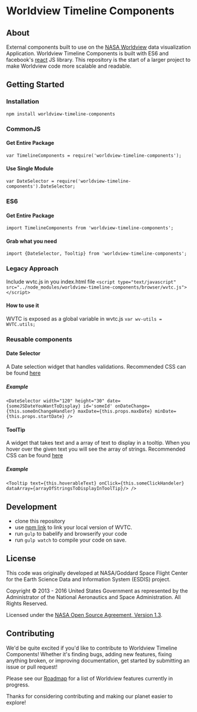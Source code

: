 # Worldview Timeline Components

## About

External components built to use on the [NASA Worldview](worldview.earthdata.nasa.gov) data visualization Application. Worldview Timeline Components is built with ES6 and facebook's [react](https://github.com/facebook/react/) JS library. This repository is the start of a larger project to make Worldview code more scalable and readable.

## Getting Started

### Installation

`npm install worldview-timeline-components`

### CommonJS

#### Get Entire Package
`var TimelineComponents = require('worldview-timeline-components');`
#### Use Single Module
`var DateSelector = require('worldview-timeline-components').DateSelector;`

### ES6

#### Get Entire Package
`import TimelineComponents from 'worldview-timeline-components';`

#### Grab what you need
`import {DateSelector, Tooltip} from 'worldview-timeline-components';`

### Legacy Approach

Include wvtc.js in you index.html file
`<script type="text/javascript" src="../node_modules/worldview-timeline-components/browser/wvtc.js"></script>`

#### How to use it

WVTC is exposed as a global variable in wvtc.js
`var wv-utils = WVTC.utils;`

### Reusable components
#### Date Selector

A Date selection widget that handles validations. Recommended CSS can be found [here](https://github.com/nasa-gibs/worldview/blob/animation-gif-react/web/css/wv.dateselector.css)

##### Example
`<DateSelector
	width="120"
	height="30"
	date={someJSDateYouWantToDisplay}
	id='someId'
	onDateChange={this.someOnChangeHandler}
	maxDate={this.props.maxDate}
	minDate={this.props.startDate}
/>`

#### ToolTip

A widget that takes text and a array of text to display in a tooltip. When you hover over the given text you will see the array of strings. 
Recommended CSS can be found [here](https://github.com/nasa-gibs/worldview/blob/animation-gif-react/web/css/wv.tooltip.css)

##### Example

`<Tooltip
	text={this.hoverableText}
	onClick={this.someClickHandeler}
	dataArray={arrayOfStringsToDisplayInToolTip}/>
/>`

## Development

* clone this repository
* use [npm link](https://docs.npmjs.com/cli/link) to link your local version of WVTC.
* run `gulp` to babelify and browserify your code
* run `gulp watch` to compile your code on save.

## License

This code was originally developed at NASA/Goddard Space Flight Center for
the Earth Science Data and Information System (ESDIS) project.

Copyright &copy; 2013 - 2016 United States Government as represented by the
Administrator of the National Aeronautics and Space Administration.
All Rights Reserved.

Licensed under the [NASA Open Source Agreement, Version 1.3](LICENSE.md).

## Contributing

We'd be quite excited if you'd like to contribute to Worldview Timeline Components! Whether it's finding bugs, adding new features, fixing anything broken, or improving documentation, get started by submitting an issue or pull request!

Please see our [Roadmap](https://github.com/nasa-gibs/worldview/wiki/Worldview-Roadmap) for a list of Worldview features currently in progress.

Thanks for considering contributing and making our planet easier to explore!


